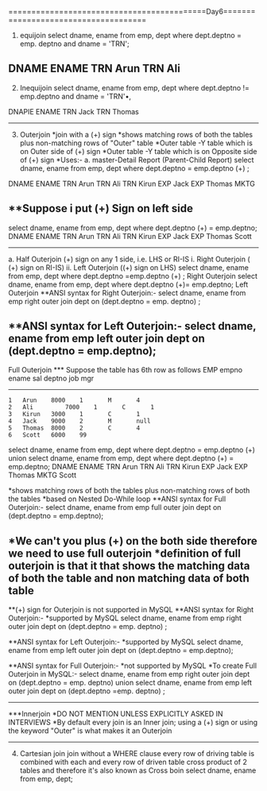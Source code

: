 ===========================================Day6=====================================
1. equijoin
select dname, ename from emp, dept
where dept.deptno = emp. deptno
and dname = 'TRN';

DNAME 		ENAME
TRN 		Arun
TRN		Ali
-----------------------------------------------------------------------------------------------------------

2. Inequijoin
select dname, ename from emp, dept
where dept.deptno != emp.deptno
and dname = 'TRN'•,

DNAPIE 		ENAME
TRN 		Jack
TRN		Thomas

-----------------------------------------------------------------------------------------------------------
3. Outerjoin
*join with a (+) sign
*shows matching rows of both the tables
plus
non-matching	rows of	"Outer" table
*Outer table	-Y table	which is on Outer side of (+) sign
*Outer table	-Y table	which is on Opposite side of (+) sign
*Uses:-
	a. master-Detail Report (Parent-Child Report)
select dname, ename from emp, dept
where dept.deptno = emp.deptno (+) ;

DNAME 		ENAME
TRN 		Arun
TRN 		Ali
TRN 		Kirun
EXP 		Jack
EXP 		Thomas
MKTG		


**Suppose i put (+) Sign on left side
---------------
select dname, ename from emp, dept
where dept.deptno (+) = emp.deptno;
DNAME 		ENAME
TRN 		Arun
TRN	 	Ali
TRN 		Kirun
EXP 		Jack
EXP 		Thomas
		Scott

---------------------------
a. Half Outerjoin
(+) sign on any 1 side, i.e.	LHS or RI-IS
i. Right Outerjoin ( (+) sign	on RI-IS)
ii. Left Outerjoin ((+) sign	on LHS)
select dname, ename from emp, dept
 where dept.deptno =emp.deptno (+) ;		Right Outerjoin
select dname, ename from emp, dept
where dept.deptno (+)= emp.deptno;		Left Outerjoin
**ANSI syntax for Right Outerjoin:-
	select dname, ename from emp right outer join dept
	on (dept.deptno = emp. deptno) ;

**ANSI syntax for Left Outerjoin:-
	select dname, ename from emp left outer join dept
	on (dept.deptno = emp.deptno);
-----------------------------
Full Outerjoin
*** Suppose the table has 6th row as follows
EMP
empno 	ename 	sal 		deptno 	job 		mgr
------ 	------ 	----- 	-	----- 		------ 	-------
	1 	Arun 	8000 	1 		M 		4
	2 	Ali 		7000 	1 		C 		1
	3 	Kirun 	3000 	1 		C 		1
	4 	Jack 	9000 	2 		M 		null
	5 	Thomas 	8000 	2 		C 		4
	6 	Scott 	6000 	99

select dname, ename from emp, dept
where dept.deptno = emp.deptno (+)
		union
select dname, ename from emp, dept
where dept.deptno (+) = emp.deptno;
DNAME 		ENAME
TRN 		Arun
TRN 		Ali
TRN 		Kirun
EXP 		Jack
EXP 		Thomas
MKTG
			Scott

*shows matching rows of both the tables
plus
non-matching rows of both the tables
*based on Nested Do-While loop
**ANSI syntax for Full Outerjoin:-
	select dname, ename from emp full outer join dept
	on (dept.deptno = emp.deptno);

*We can't you plus (+) on the both side therefore we need to use full outerjoin
*definition of full outerjoin is that it that shows the matching data of both the table and non matching data of both table
---------------------------
**(+) sign for Outerjoin is not supported in MySQL
**ANSI syntax for Right Outerjoin:-
*supported by MySQL
	select dname, ename from emp right outer join dept
	on (dept.deptno = emp. deptno) ;

**ANSI syntax for Left Outerjoin:-
*supported by MySQL
	select dname, ename from emp left outer join dept
	on (dept.deptno = emp.deptno);

**ANSI syntax for Full Outerjoin:-
*not supported by MySQL
	*To create Full Outerjoin in MySQL:-
		select dname, ename from emp right outer join dept
		on (dept.deptno = emp. deptno)
			union
		select dname, ename from emp left outer join dept
		on (dept.deptno =emp. deptno) ;

-----------------------------------------------------------------------------------------------------------

***Innerjoin
*DO NOT MENTION UNLESS EXPLICITLY ASKED IN INTERVIEWS
*By default every join is an Inner join; using a (+) sign or using
the keyword "Outer" is what makes it an Outerjoin

-----------------------------------------------------------------------------------------------------------

4. Cartesian	join
join	without a WHERE clause
every row of driving table is combined with each and every row of
driven table
cross product of 2 tables and therefore it's also known as Cross
boin
select dname,	ename from emp, dept;

